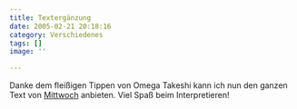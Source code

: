 ```yaml
---
title: Textergänzung
date: 2005-02-21 20:18:16
category: Verschiedenes
tags: []
image: ''

---
```


Danke dem fleißigen Tippen von Omega Takeshi kann ich nun den ganzen Text von [Mittwoch](/downloads) anbieten. Viel Spaß beim Interpretieren!
